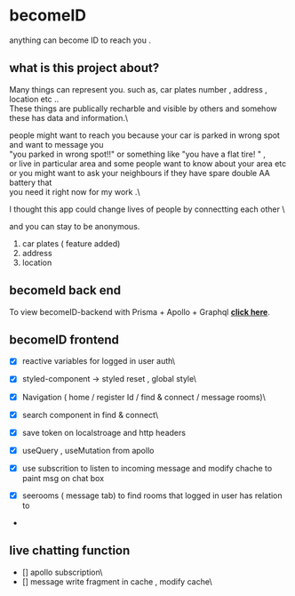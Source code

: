 # becomeID

anything can become ID to reach you .

## what is this project about?

Many things can represent you. such as, car plates number , address , location etc ..\
These things are publically recharble and visible by others and somehow these has data and information.\

people might want to reach you because your car is parked in wrong spot and want to message you \
"you parked in wrong spot!!" or something like "you have a flat tire! " , \
or live in particular area and some people want to know about your area etc\
or you might want to ask your neighbours if they have spare double AA battery that \
you need it right now for my work .\

I thought this app could change lives of people by connectting each other \

and you can stay to be anonymous.

1. car plates ( feature added)
2. address
3. location

## becomeId back end

To view becomeID-backend with Prisma + Apollo + Graphql **[click here](https://github.com/hongchan88/becomeID-backend)**.

## becomeID frontend

- [x] reactive variables for logged in user auth\
- [x] styled-component -> styled reset , global style\

- [x] Navigation ( home / register Id / find & connect / message rooms)\
- [x] search component in find & connect\
- [x] save token on localstroage and http headers

- [x] useQuery , useMutation from apollo
- [x] use subscrition to listen to incoming message and modify chache to paint msg on chat box
- [x] seerooms ( message tab) to find rooms that logged in user has relation to
-

## live chatting function

- [] apollo subscription\
- [] message write fragment in cache , modify cache\
